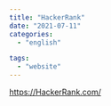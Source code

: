```yaml
---
title: "HackerRank"
date: "2021-07-11"
categories:
  - "english"

tags:
  - "website"
---
```


https://HackerRank.com/
